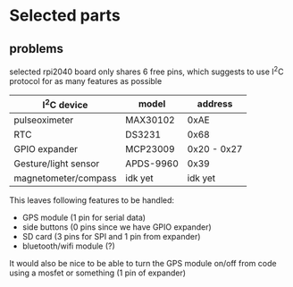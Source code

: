 Selected parts
==============

problems
--------
selected rpi2040 board only shares 6 free pins, which suggests to use I<sup>2</sup>C protocol for as many features as possible



| I<sup>2</sup>C device | model       | address
| --------------------- | ----------- | -------
| pulseoximeter         | MAX30102    | 0xAE
| RTC                   | DS3231      | 0x68
| GPIO expander         | MCP23009    | 0x20 - 0x27
| Gesture/light sensor  | APDS-9960   | 0x39
| magnetometer/compass  | idk yet     | idk yet


This leaves following features to be handled:    
- GPS module (1 pin for serial data)
- side buttons (0 pins since we have GPIO expander)
- SD card (3 pins for SPI and 1 pin from expander)
- bluetooth/wifi module (?)


It would also be nice to be able to turn the GPS module on/off from code using a mosfet or something (1 pin of expander)